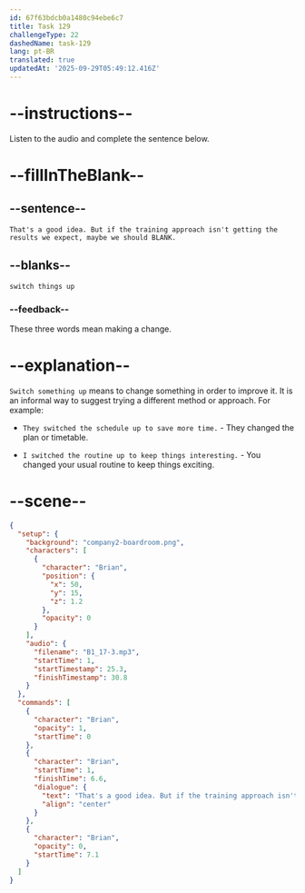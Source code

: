 ```yaml
---
id: 67f63bdcb0a1480c94ebe6c7
title: Task 129
challengeType: 22
dashedName: task-129
lang: pt-BR
translated: true
updatedAt: '2025-09-29T05:49:12.416Z'
---
```


<!-- (audio) Brian: That's a good idea. But if the training approach isn't getting the results we expect, maybe we should switch things up. -->

# --instructions--

Listen to the audio and complete the sentence below.

# --fillInTheBlank--

## --sentence--

`That's a good idea. But if the training approach isn't getting the results we expect, maybe we should BLANK.`

## --blanks--

`switch things up`

### --feedback--

These three words mean making a change.

# --explanation--

`Switch something up` means to change something in order to improve it. It is an informal way to suggest trying a different method or approach. For example:

- `They switched the schedule up to save more time.` - They changed the plan or timetable.

- `I switched the routine up to keep things interesting.` - You changed your usual routine to keep things exciting.

# --scene--

```json
{
  "setup": {
    "background": "company2-boardroom.png",
    "characters": [
      {
        "character": "Brian",
        "position": {
          "x": 50,
          "y": 15,
          "z": 1.2
        },
        "opacity": 0
      }
    ],
    "audio": {
      "filename": "B1_17-3.mp3",
      "startTime": 1,
      "startTimestamp": 25.3,
      "finishTimestamp": 30.8
    }
  },
  "commands": [
    {
      "character": "Brian",
      "opacity": 1,
      "startTime": 0
    },
    {
      "character": "Brian",
      "startTime": 1,
      "finishTime": 6.6,
      "dialogue": {
        "text": "That's a good idea. But if the training approach isn't getting the results we expect, maybe we should switch things up.",
        "align": "center"
      }
    },
    {
      "character": "Brian",
      "opacity": 0,
      "startTime": 7.1
    }
  ]
}
```
